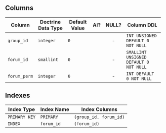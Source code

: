 ## Columns

| Column | Doctrine Data Type | Default Value | AI? | NULL? | Column DDL |
| ------ | ------------------ | ------------- | :-: | :---: | ---------- |
| `group_id` | `integer` | `0` |  | - | `INT UNSIGNED DEFAULT 0 NOT NULL` |
| `forum_id` | `smallint` | `0` |  | - | `SMALLINT UNSIGNED DEFAULT 0 NOT NULL` |
| `forum_perm` | `integer` | `0` |  | - | `INT DEFAULT 0 NOT NULL` |

## Indexes

| Index Type | Index Name | Index Columns |
| ---------- | ---------- | ------------- |
| `PRIMARY KEY` | `PRIMARY` | `(group_id, forum_id)` |
| `INDEX` | `forum_id` | `(forum_id)` |

